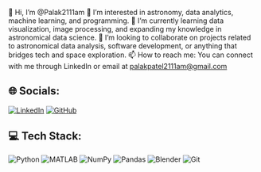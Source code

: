 👋 Hi, I’m @Palak2111am
👀 I’m interested in astronomy, data analytics, machine learning, and programming.
🌱 I’m currently learning data visualization, image processing, and expanding my knowledge in astronomical data science.
💞️ I’m looking to collaborate on projects related to astronomical data analysis, software development, or anything that bridges tech and space exploration.
📫 How to reach me: You can connect with me through LinkedIn or email at palakpatel2111am@gmail.com 

## 🌐 Socials:
[![LinkedIn](https://img.shields.io/badge/LinkedIn-blue?style=for-the-badge&logo=linkedin)](https://www.linkedin.com/in/palak-patel-b4017724a/)
[![GitHub](https://img.shields.io/badge/GitHub-black?style=for-the-badge&logo=github)](https://github.com/palakpatel2111am)

## 💻 Tech Stack:
![Python](https://img.shields.io/badge/Python-3776AB?style=for-the-badge&logo=python&logoColor=white)
![MATLAB](https://img.shields.io/badge/MATLAB-0076A8?style=for-the-badge&logo=mathworks&logoColor=white)
![NumPy](https://img.shields.io/badge/NumPy-013243?style=for-the-badge&logo=numpy&logoColor=white)
![Pandas](https://img.shields.io/badge/Pandas-150458?style=for-the-badge&logo=pandas&logoColor=white)
![Blender](https://img.shields.io/badge/Blender-F5792A?style=for-the-badge&logo=blender&logoColor=white)
![Git](https://img.shields.io/badge/Git-F05032?style=for-the-badge&logo=git&logoColor=white)


<!---
Palak2111am/Palak2111am is a ✨ special ✨ repository because its `README.md` (this file) appears on your GitHub profile.
You can click the Preview link to take a look at your changes.
--->
